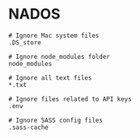 # NADOS

```
# Ignore Mac system files
.DS_store
```
```
# Ignore node_modules folder
node_modules
```
```
# Ignore all text files
*.txt
```
```
# Ignore files related to API keys
.env
```
```
# Ignore SASS config files
.sass-cache
```
